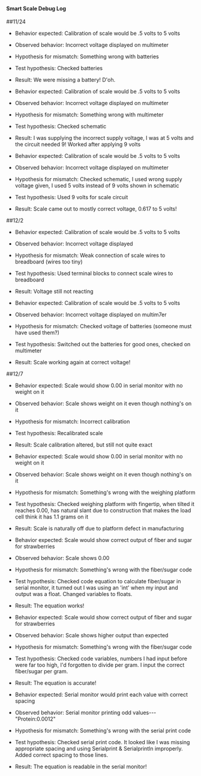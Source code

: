 #### Smart Scale Debug Log

##11/24

- Behavior expected: Calibration of scale would be .5 volts to 5 volts
- Observed behavior: Incorrect voltage displayed on multimeter
- Hypothesis for mismatch: Something wrong with batteries
- Test hypothesis: Checked batteries
- Result: We were missing a battery! D'oh.

- Behavior expected: Calibration of scale would be .5 volts to 5 volts
- Observed behavior: Incorrect voltage displayed on multimeter
- Hypothesis for mismatch: Something wrong with multimeter
- Test hypothesis: Checked schematic
- Result: I was supplying the incorrect supply voltage, I was at 5 volts and the circuit needed 9! Worked after applying 9 volts

- Behavior expected: Calibration of scale would be .5 volts to 5 volts
- Observed behavior: Incorrect voltage displayed on multimeter
- Hypothesis for mismatch: Checked schematic, I used wrong supply voltage given, I used 5 volts instead of 9 volts shown in schematic
- Test hypothesis: Used 9 volts for scale circuit
- Result: Scale came out to mostly correct voltage, 0.617 to 5 volts!

##12/2

- Behavior expected: Calibration of scale would be .5 volts to 5 volts
- Observed behavior: Incorrect voltage displayed
- Hypothesis for mismatch: Weak connection of scale wires to breadboard (wires too tiny)
- Test hypothesis: Used terminal blocks to connect scale wires to breadboard
- Result: Voltage still not reacting

- Behavior expected: Calibration of scale would be .5 volts to 5 volts
- Observed behavior: Incorrect voltage displayed on multim7er
- Hypothesis for mismatch: Checked voltage of batteries (someone must have used them?)
- Test hypothesis: Switched out the batteries for good ones, checked on multimeter
- Result: Scale working again at correct voltage!

##12/7

- Behavior expected: Scale would show 0.00 in serial monitor with no weight on it
- Observed behavior: Scale shows weight on it even though nothing's on it
- Hypothesis for mismatch: Incorrect calibration
- Test hypothesis: Recalibrated scale
- Result: Scale calibration altered, but still not quite exact

- Behavior expected: Scale would show 0.00 in serial monitor with no weight on it
- Observed behavior: Scale shows weight on it even though nothing's on it
- Hypothesis for mismatch: Something's wrong with the weighing platform
- Test hypothesis: Checked weighing platform with fingertip, when tilted it reaches 0.00, has natural slant due to construction that makes the load cell think it has 1.1 grams on it
- Result: Scale is naturally off due to platform defect in manufacturing

- Behavior expected: Scale would show correct output of fiber and sugar for strawberries
- Observed behavior: Scale shows 0.00
- Hypothesis for mismatch: Something's wrong with the fiber/sugar code
- Test hypothesis: Checked code equation to calculate fiber/sugar in serial monitor, it turned out I was using an 'int' when my input and output was a float. Changed variables to floats.
- Result: The equation works!


- Behavior expected: Scale would show correct output of fiber and sugar for strawberries
- Observed behavior: Scale shows higher output than expected
- Hypothesis for mismatch: Something's wrong with the fiber/sugar code
- Test hypothesis: Checked code variables, numbers I had input before were far too high, I'd forgotten to divide per gram. I input the correct fiber/sugar per gram.
- Result: The equation is accurate!


- Behavior expected: Serial monitor would print each value with correct spacing
- Observed behavior: Serial monitor printing odd values---"Protein:0.0012"
- Hypothesis for mismatch: Something's wrong with the serial print code
- Test hypothesis: Checked serial print code. It looked like I was missing appropriate spacing and using Serialprint & Serialprintln improperly. Added correct spacing to those lines.
- Result: The equation is readable in the serial monitor!


